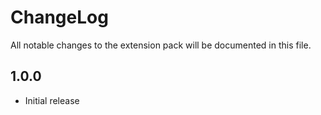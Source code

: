 # ChangeLog

All notable changes to the extension pack will be documented in this file.

## 1.0.0

- Initial release